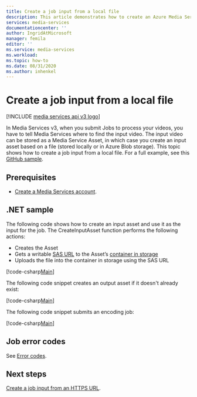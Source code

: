 ```yaml
---
title: Create a job input from a local file
description: This article demonstrates how to create an Azure Media Services job input from a local file.
services: media-services
documentationcenter: ''
author: IngridAtMicrosoft
manager: femila
editor: ''
ms.service: media-services
ms.workload: 
ms.topic: how-to
ms.date: 08/31/2020
ms.author: inhenkel
---
```


# Create a job input from a local file

[!INCLUDE [media services api v3 logo](./includes/v3-hr.md)]

In Media Services v3, when you submit Jobs to process your videos, you have to tell Media Services where to find the input video. The input video can be stored as a Media Service Asset, in which case you create an input asset based on a file (stored locally or in Azure Blob storage). This topic shows how to create a job input from a local file. For a full example, see this [GitHub sample](https://github.com/Azure-Samples/media-services-v3-dotnet-tutorials/blob/master/AMSV3Tutorials/UploadEncodeAndStreamFiles/Program.cs).

## Prerequisites 

* [Create a Media Services account](./create-account-howto.md).

## .NET sample

The following code shows how to create an input asset and use it as the input for the job. The CreateInputAsset function performs the following actions:

* Creates the Asset
* Gets a writable [SAS URL](../../storage/common/storage-sas-overview.md) to the Asset’s [container in storage](../../storage/blobs/storage-quickstart-blobs-dotnet.md#upload-blobs-to-a-container)
* Uploads the file into the container in storage using the SAS URL

[!code-csharp[Main](../../../media-services-v3-dotnet-tutorials/AMSV3Tutorials/UploadEncodeAndStreamFiles/Program.cs#CreateInputAsset)]

The following code snippet creates an output asset if it doesn't already exist:

[!code-csharp[Main](../../../media-services-v3-dotnet-tutorials/AMSV3Tutorials/UploadEncodeAndStreamFiles/Program.cs#CreateOutputAsset)]

The following code snippet submits an encoding job:

[!code-csharp[Main](../../../media-services-v3-dotnet-tutorials/AMSV3Tutorials/UploadEncodeAndStreamFiles/Program.cs#SubmitJob)]

## Job error codes

See [Error codes](/rest/api/media/jobs/get#joberrorcode).

## Next steps

[Create a job input from an HTTPS URL](job-input-from-http-how-to.md).
